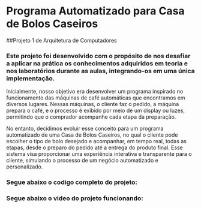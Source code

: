 # Programa Automatizado para Casa de Bolos Caseiros
##Projeto 1 de Arquitetura de Computadores

  ### Este projeto foi desenvolvido com o propósito de nos desafiar a aplicar na prática os conhecimentos adquiridos em teoria e nos laboratórios durante as aulas, integrando-os em uma única implementação. 
  
  Inicialmente, nosso objetivo era desenvolver um programa inspirado no funcionamento das máquinas de café automáticas que encontramos em diversos lugares. Nessas máquinas, o cliente faz o pedido, a máquina prepara o café, e o processo é exibido por meio de um display ou luzes, permitindo que o comprador acompanhe cada etapa da preparação.

  No entanto, decidimos evoluir esse conceito para um programa automatizado de uma Casa de Bolos Caseiros, no qual o cliente pode escolher o tipo de bolo desejado e acompanhar, em tempo real, todas as etapas, desde o preparo do pedido até a entrega do produto final. Esse sistema visa proporcionar uma experiência interativa e transparente para o cliente, simulando o processo de um negócio automatizado e personalizado.




  ### Segue abaixo o codigo completo do projeto:

  ### Segue abaixo o video do projeto funcionando:
